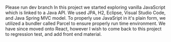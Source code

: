 Please run dev branch
In this project we started exploring vanilla JavaScript which is linked to a Java API. 
We used JPA, H2, Eclipse, Visual Studio Code, and Java Spring MVC model. 
To properly use JavaSript in it's plain form, we utilized a bundler called Parcel to ensure properly run time environment.
We have since moved onto React, however I wish to come back to this project to regression test, and add front end material.
